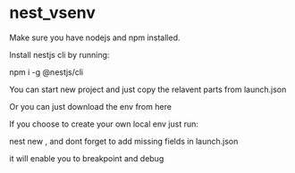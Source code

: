 # nest_vsenv
Make sure you have nodejs and npm installed. 

Install nestjs cli by running:

npm i -g @nestjs/cli

You can start new project and just copy the relavent parts from launch.json

Or you can just download the env from here

If you choose to create your own local env just run:

nest new <project-name>, and dont forget to add missing fields in launch.json
  
it will enable you to breakpoint and debug
